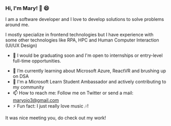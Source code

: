 ### Hi, I'm Mary! :wave: :smile:


I am a software developer and I love to develop solutions to solve problems around me. 

I mostly specialize in frontend technologies but I have experience with some other technologies like RPA, HPC and Human Computer Interaction (UI/UX Design)

- 👜 I would be graduating soon and I'm open to internships or entry-level full-time opportunities. 
<!-- - Check me out on [LinkedIn](https://www.linkedin.com/in/mary-ojo) -->
<!-- -  🔭 I’m currently working on a Machine Learning career guidance system - "Cade" using Azure ML Studio -->
- 🌱 I’m currently learning about Microsoft Azure, ReactVR and brushing up on DSA
- :star2: I'm a Microsoft Learn Student Ambassador and actively contributing to my community
- 📫 How to reach me: Follow me on Twitter or send a mail: maryojo3@gmail.com
- ⚡ Fun fact: I just really love music :notes:!
<!-- - 👯 I’m looking to collaborate on ... -->
<!-- - 🤔 I’m looking for help with ... -->
<!-- - 💬 Ask me about ... -->
<!-- - 😄 Pronouns: ... -->

It was nice meeting you, do check out my work!
